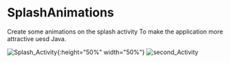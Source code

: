 # SplashAnimations
Create some animations on the splash activity To make the application more attractive uesd Java.


![Splash_Activity](https://user-images.githubusercontent.com/79535029/128209294-8fb42f33-8c71-4a25-9944-02b1f5a5176a.png){:height="50%" width="50%"}
![second_Activity](https://user-images.githubusercontent.com/79535029/128209286-2bd5c6af-7524-4da1-904e-5b1da885ea93.png )


